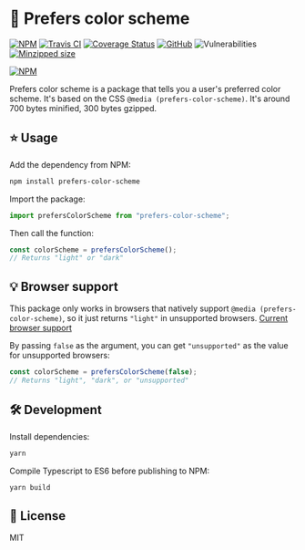# 🎨 Prefers color scheme

[![NPM](https://img.shields.io/npm/v/prefers-color-scheme.svg)](https://www.npmjs.com/package/prefers-color-scheme)
[![Travis CI](https://img.shields.io/travis/AnandChowdhary/prefers-color-scheme.svg)](https://travis-ci.org/AnandChowdhary/prefers-color-scheme)
[![Coverage Status](https://coveralls.io/repos/github/AnandChowdhary/prefers-color-scheme/badge.svg?branch=master)](https://coveralls.io/github/AnandChowdhary/prefers-color-scheme?branch=master)
[![GitHub](https://img.shields.io/github/license/anandchowdhary/prefers-color-scheme.svg)](https://github.com/AnandChowdhary/prefers-color-scheme/blob/master/LICENSE)
![Vulnerabilities](https://img.shields.io/snyk/vulnerabilities/github/AnandChowdhary/prefers-color-scheme.svg)
[![Minzipped size](https://img.shields.io/bundlephobia/minzip/prefers-color-scheme.svg)](https://www.npmjs.com/package/prefers-color-scheme)

[![NPM](https://nodei.co/npm/prefers-color-scheme.png)](https://www.npmjs.com/package/prefers-color-scheme)

Prefers color scheme is a package that tells you a user's preferred color scheme. It's based on the CSS `@media (prefers-color-scheme)`. It's around 700 bytes minified, 300 bytes gzipped.

## ⭐ Usage

Add the dependency from NPM:

```bash
npm install prefers-color-scheme
```

Import the package:

```js
import prefersColorScheme from "prefers-color-scheme";
```

Then call the function:

```js
const colorScheme = prefersColorScheme();
// Returns "light" or "dark"
```

## 💡 Browser support

This package only works in browsers that natively support `@media (prefers-color-scheme)`, so it just returns `"light"` in unsupported browsers. [Current browser support](https://caniuse.com/#feat=prefers-color-scheme)

By passing `false` as the argument, you can get `"unsupported"` as the value for unsupported browsers:

```js
const colorScheme = prefersColorScheme(false);
// Returns "light", "dark", or "unsupported"
```

## 🛠️ Development

Install dependencies:

```bash
yarn
```

Compile Typescript to ES6 before publishing to NPM:

```bash
yarn build
```

## 📝 License

MIT
